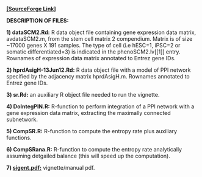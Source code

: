 **[[SourceForge Link]](http://sourceforge.net/projects/signalentropy/files/?source=navbar)**

**DESCRIPTION OF FILES:**

**1) dataSCM2.Rd:** R data object file containing gene expression data matrix, avdataSCM2.m, from the stem cell matrix 2 compendium. Matrix is of size ~17000 genes X 191 samples. The type of cell (i.e hESC=1, iPSC=2 or somatic differentiated=3) is indicated in the phenoSCM2.lv[[1]] entry. Rownames of expression data matrix annotated to Entrez gene IDs.


**2) hprdAsigH-13Jun12.Rd:** R data object file with a model of PPI network specified by the adjacency matrix hprdAsigH.m. Rownames annotated to Entrez gene IDs.


**3) sr.Rd:** an auxiliary R object file needed to run the vignette.


**4) DoIntegPIN.R:** R-function to perform integration of a PPI network with a gene expression data matrix, extracting the maximally connected subnetwork.


**5) CompSR.R:** R-function to compute the entropy rate plus auxiliary functions.


**6) CompSRana.R:** R-function to compute the entropy rate analytically assuming detgailed balance (this will speed up the computation).


**7) [sigent.pdf:](./SignalEntropy/intro.pdf)** vignette/manual pdf.